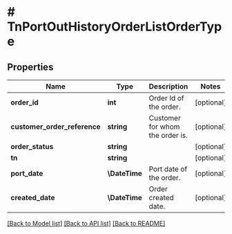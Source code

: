 # # TnPortOutHistoryOrderListOrderType

## Properties

Name | Type | Description | Notes
------------ | ------------- | ------------- | -------------
**order_id** | **int** | Order Id of the order. | [optional]
**customer_order_reference** | **string** | Customer for whom the order is. | [optional]
**order_status** | **string** |  | [optional]
**tn** | **string** |  | [optional]
**port_date** | **\DateTime** | Port date of the order. | [optional]
**created_date** | **\DateTime** | Order created date. | [optional]

[[Back to Model list]](../../README.md#models) [[Back to API list]](../../README.md#endpoints) [[Back to README]](../../README.md)
